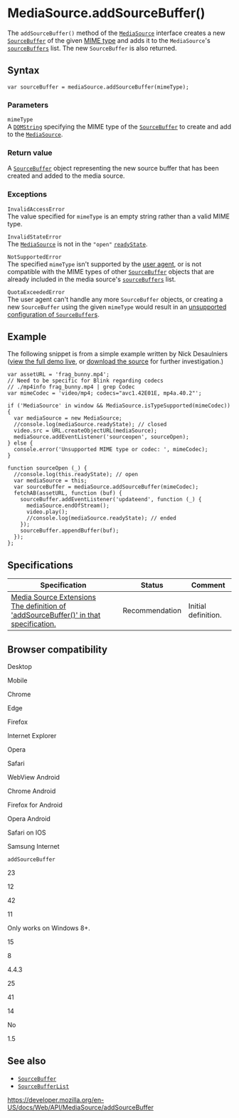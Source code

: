 MediaSource.addSourceBuffer()
=============================

The `addSourceBuffer()` method of the [`MediaSource`](../mediasource) interface creates a new [`SourceBuffer`](../sourcebuffer) of the given [MIME type](https://developer.mozilla.org/en-US/docs/Glossary/MIME_type) and adds it to the `MediaSource`'s [`sourceBuffers`](sourcebuffers) list. The new `SourceBuffer` is also returned.

Syntax
------

    var sourceBuffer = mediaSource.addSourceBuffer(mimeType);

### Parameters

`mimeType`  
A [`DOMString`](../domstring) specifying the MIME type of the [`SourceBuffer`](../sourcebuffer) to create and add to the [`MediaSource`](../mediasource).

### Return value

A [`SourceBuffer`](../sourcebuffer) object representing the new source buffer that has been created and added to the media source.

### Exceptions

`InvalidAccessError`  
The value specified for `mimeType` is an empty string rather than a valid MIME type.

`InvalidStateError`  
The [`MediaSource`](../mediasource) is not in the `"open"` [`readyState`](readystate).

`NotSupportedError`  
The specified `mimeType` isn't supported by the [user agent](https://developer.mozilla.org/en-US/docs/Glossary/User_agent), or is not compatible with the MIME types of other [`SourceBuffer`](../sourcebuffer) objects that are already included in the media source's [`sourceBuffers`](sourcebuffers) list.

`QuotaExceededError`  
The user agent can't handle any more `SourceBuffer` objects, or creating a new `SourceBuffer` using the given `mimeType` would result in an [unsupported configuration of `SourceBuffer`s](https://w3c.github.io/media-source/#sourcebuffer-configuration).

Example
-------

The following snippet is from a simple example written by Nick Desaulniers ([view the full demo live](https://nickdesaulniers.github.io/netfix/demo/bufferAll.html), or [download the source](https://github.com/nickdesaulniers/netfix/blob/gh-pages/demo/bufferAll.html) for further investigation.)

    var assetURL = 'frag_bunny.mp4';
    // Need to be specific for Blink regarding codecs
    // ./mp4info frag_bunny.mp4 | grep Codec
    var mimeCodec = 'video/mp4; codecs="avc1.42E01E, mp4a.40.2"';

    if ('MediaSource' in window && MediaSource.isTypeSupported(mimeCodec)) {
      var mediaSource = new MediaSource;
      //console.log(mediaSource.readyState); // closed
      video.src = URL.createObjectURL(mediaSource);
      mediaSource.addEventListener('sourceopen', sourceOpen);
    } else {
      console.error('Unsupported MIME type or codec: ', mimeCodec);
    }

    function sourceOpen (_) {
      //console.log(this.readyState); // open
      var mediaSource = this;
      var sourceBuffer = mediaSource.addSourceBuffer(mimeCodec);
      fetchAB(assetURL, function (buf) {
        sourceBuffer.addEventListener('updateend', function (_) {
          mediaSource.endOfStream();
          video.play();
          //console.log(mediaSource.readyState); // ended
        });
        sourceBuffer.appendBuffer(buf);
      });
    };

Specifications
--------------

<table><thead><tr class="header"><th>Specification</th><th>Status</th><th>Comment</th></tr></thead><tbody><tr class="odd"><td><a href="https://w3c.github.io/media-source/#dom-mediasource-addsourcebuffer">Media Source Extensions<br />
<span class="small">The definition of 'addSourceBuffer()' in that specification.</span></a></td><td><span class="spec-rec">Recommendation</span></td><td>Initial definition.</td></tr></tbody></table>

Browser compatibility
---------------------

Desktop

Mobile

Chrome

Edge

Firefox

Internet Explorer

Opera

Safari

WebView Android

Chrome Android

Firefox for Android

Opera Android

Safari on IOS

Samsung Internet

`addSourceBuffer`

23

12

42

11

Only works on Windows 8+.

15

8

4.4.3

25

41

14

No

1.5

See also
--------

-   [`SourceBuffer`](../sourcebuffer)
-   [`SourceBufferList`](../sourcebufferlist)

<a href="https://developer.mozilla.org/en-US/docs/Web/API/MediaSource/addSourceBuffer" class="_attribution-link">https://developer.mozilla.org/en-US/docs/Web/API/MediaSource/addSourceBuffer</a>
